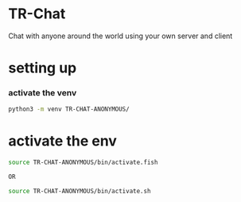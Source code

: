 # TR-Chat
Chat with anyone around the world using your own server and client

# setting up
### activate the venv
```bash
python3 -m venv TR-CHAT-ANONYMOUS/

```
# activate the env
```bash
source TR-CHAT-ANONYMOUS/bin/activate.fish

OR

source TR-CHAT-ANONYMOUS/bin/activate.sh
```
